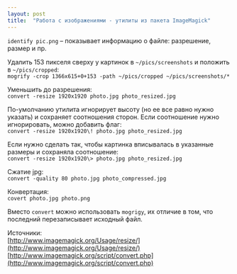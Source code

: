 ```yaml
---
layout: post
title:  "Работа с изображениями - утилиты из пакета ImageMagick"
---
```


`identify pic.png` – показывает информацию о файле: разрешение, размер и пр.

Удалить 153 пикселя сверху у картинок в `~/pics/screenshots` и положить в `~/pics/cropped`:  
`mogrify -crop 1366x615+0+153 -path ~/pics/cropped ~/pics/screenshots/*`

Уменьшить до разрешения:  
`convert -resize 1920x1920 photo.jpg photo_resized.jpg`

По-умолчанию утилита игнорирует высоту (но ее все равно нужно указать)
и сохраняет соотношения сторон. Если соотношение нужно игнорировать, можно добавить флаг:  
`convert -resize 1920x1920\! photo.jpg photo_resized.jpg`

Если нужно сделать так, чтобы картинка вписывалась
в указанные размеры и сохраняла соотношение:  
`convert -resize 1920x1920\> photo.jpg photo_resized.jpg`

Сжатие jpg:  
`convert -quality 80 photo.jpg photo_compressed.jpg`

Конвертация:  
`covert photo.jpg photo.png`

Вместо `convert` можно использовать `mogrigy`, их отличие в том,
что последний перезаписывает исходный файл.

Источники:  
[http://www.imagemagick.org/Usage/resize/](http://www.imagemagick.org/Usage/resize/)  
[http://www.imagemagick.org/script/convert.php](http://www.imagemagick.org/script/convert.php)
